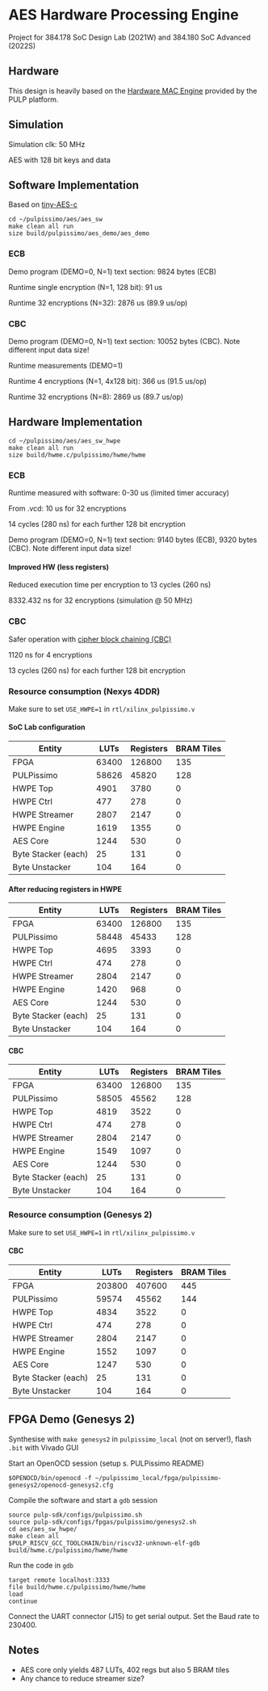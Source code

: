 # AES Hardware Processing Engine

Project for 384.178 SoC Design Lab (2021W) and 384.180 SoC Advanced (2022S)

## Hardware

This design is heavily based on the [Hardware MAC Engine](https://github.com/pulp-platform/hwpe-mac-engine) provided by the PULP platform.

## Simulation

Simulation clk: 50 MHz

AES with 128 bit keys and data

## Software Implementation

Based on [tiny-AES-c](https://github.com/kokke/tiny-AES-c)

```
cd ~/pulpissimo/aes/aes_sw
make clean all run
size build/pulpissimo/aes_demo/aes_demo
```

### ECB

Demo program (DEMO=0, N=1) text section: 9824 bytes (ECB)

Runtime single encryption (N=1, 128 bit): 91 us

Runtime 32 encryptions (N=32): 2876 us (89.9 us/op)

### CBC

Demo program (DEMO=0, N=1) text section: 10052 bytes (CBC). Note different input data size!

Runtime measurements (DEMO=1)

Runtime 4 encryptions (N=1, 4x128 bit): 366 us (91.5 us/op)

Runtime 32 encryptions (N=8): 2869 us (89.7 us/op)

## Hardware Implementation

```
cd ~/pulpissimo/aes/aes_sw_hwpe
make clean all run
size build/hwme.c/pulpissimo/hwme/hwme
```

### ECB

Runtime measured with software: 0-30 us (limited timer accuracy)

From .vcd: 10 us for 32 encryptions

14 cycles (280 ns) for each further 128 bit encryption

Demo program (DEMO=0, N=1) text section: 9140 bytes (ECB), 9320 bytes (CBC). Note different input data size!

#### Improved HW (less registers)

Reduced execution time per encryption to 13 cycles (260 ns)

8332.432 ns for 32 encryptions (simulation @ 50 MHz)

### CBC

Safer operation with [cipher block chaining (CBC)](https://en.wikipedia.org/wiki/Block_cipher_mode_of_operation)

1120 ns for 4 encryptions

13 cycles (260 ns) for each further 128 bit encryption

### Resource consumption (Nexys 4DDR)

Make sure to set `USE_HWPE=1` in `rtl/xilinx_pulpissimo.v`

#### SoC Lab configuration

Entity | LUTs | Registers | BRAM Tiles
--- | --- | --- | ---
FPGA | 63400 | 126800 | 135
PULPissimo | 58626 | 45820 | 128
HWPE Top | 4901 | 3780 | 0
HWPE Ctrl | 477 | 278 | 0
HWPE Streamer | 2807 | 2147 | 0
HWPE Engine | 1619 | 1355 | 0
AES Core | 1244 | 530 | 0
Byte Stacker (each) | 25 | 131 | 0
Byte Unstacker | 104 | 164 | 0

#### After reducing registers in HWPE

Entity | LUTs | Registers | BRAM Tiles
--- | --- | --- | ---
FPGA | 63400 | 126800 | 135
PULPissimo | 58448 | 45433 | 128
HWPE Top | 4695 | 3393 | 0
HWPE Ctrl | 474 | 278 | 0
HWPE Streamer | 2804 | 2147 | 0
HWPE Engine | 1420 | 968 | 0
AES Core | 1244 | 530 | 0
Byte Stacker (each) | 25 | 131 | 0
Byte Unstacker | 104 | 164 | 0

#### CBC

Entity | LUTs | Registers | BRAM Tiles
--- | --- | --- | ---
FPGA | 63400 | 126800 | 135
PULPissimo | 58505 | 45562 | 128
HWPE Top | 4819 | 3522 | 0
HWPE Ctrl | 474 | 278 | 0
HWPE Streamer | 2804 | 2147 | 0
HWPE Engine | 1549 | 1097 | 0
AES Core | 1244 | 530 | 0
Byte Stacker (each) | 25 | 131 | 0
Byte Unstacker | 104 | 164 | 0

### Resource consumption (Genesys 2)

Make sure to set `USE_HWPE=1` in `rtl/xilinx_pulpissimo.v`

#### CBC

Entity | LUTs | Registers | BRAM Tiles
--- | --- | --- | ---
FPGA | 203800 | 407600 | 445
PULPissimo | 59574 | 45562 | 144
HWPE Top | 4834 | 3522 | 0
HWPE Ctrl | 474 | 278 | 0
HWPE Streamer | 2804 | 2147 | 0
HWPE Engine | 1552 | 1097 | 0
AES Core | 1247 | 530 | 0
Byte Stacker (each) | 25 | 131 | 0
Byte Unstacker | 104 | 164 | 0

## FPGA Demo (Genesys 2)

Synthesise with `make genesys2` in `pulpissimo_local` (not on server!), flash `.bit` with Vivado GUI

Start an OpenOCD session (setup s. PULPissimo README)

```
$OPENOCD/bin/openocd -f ~/pulpissimo_local/fpga/pulpissimo-genesys2/openocd-genesys2.cfg
```

Compile the software and start a `gdb` session

```
source pulp-sdk/configs/pulpissimo.sh
source pulp-sdk/configs/fpgas/pulpissimo/genesys2.sh
cd aes/aes_sw_hwpe/
make clean all
$PULP_RISCV_GCC_TOOLCHAIN/bin/riscv32-unknown-elf-gdb build/hwme.c/pulpissimo/hwme/hwme
```

Run the code in `gdb`

```
target remote localhost:3333
file build/hwme.c/pulpissimo/hwme/hwme
load
continue
```

Connect the UART connector (J15) to get serial output. Set the Baud rate to 230400.

## Notes

- AES core only yields 487 LUTs, 402 regs but also 5 BRAM tiles
- Any chance to reduce streamer size?

